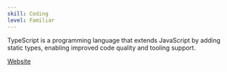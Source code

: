 ```yaml
---
skill: Coding
level: Familiar
---
```


TypeScript is a programming language that extends JavaScript by adding static types, enabling improved code quality and tooling support.

[Website](https://www.typescriptlang.org/)
